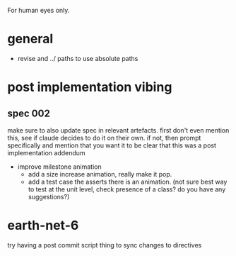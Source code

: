 For human eyes only.

# general

- revise and ../ paths to use absolute paths

# post implementation vibing

## spec 002

make sure to also update spec in relevant artefacts. first don't even mention this, see if claude decides to do it on their own. if not, then prompt specifically and mention that you want it to be clear that this was a post implementation addendum

- improve milestone animation
  - add a size increase animation, really make it pop.
  - add a test case the asserts there is an animation. (not sure best way to test at the unit level, check presence of a class? do you have any suggestions?)

# earth-net-6

try having a post commit script thing to sync changes to directives